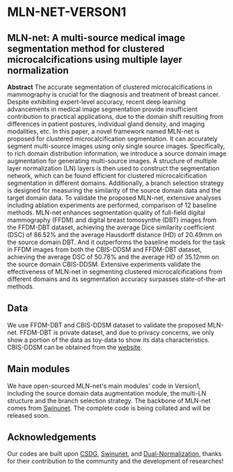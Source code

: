 # MLN-NET-VERSON1

## MLN-net: A multi-source medical image segmentation method for clustered microcalcifications using multiple layer normalization

**Abstract**
The accurate segmentation of clustered microcalcifications in mammography is crucial for the diagnosis and treatment of breast cancer. Despite exhibiting expert-level accuracy, recent deep learning advancements in 
medical image segmentation provide insufficient contribution to practical applications, due to the domain shift resulting from differences in patient postures, individual gland density, and imaging modalities, etc. 
In this paper, a novel framework named MLN-net is proposed for clustered microcalcification segmentation. It can accurately segment multi-source images using only single source images. Specifically, to rich domain 
distribution information, we introduce a source domain image augmentation for generating multi-source images. A structure of multiple layer normalization (LN) layers is then used to construct the segmentation 
network, which can be found efficient for clustered microcalcification segmentation in different domains. Additionally, a branch selection strategy is designed for measuring the similarity of the source domain data 
and the target domain data. To validate the proposed MLN-net, extensive analyses including ablation experiments are performed, comparison of 12 baseline methods. MLN-net enhances segmentation quality of full-field 
digital mammography (FFDM) and digital breast tomosynthe (DBT) images from the FFDM-DBT dataset, achieving the average Dice similarity coefficient (DSC) of 86.52% and the average Hausdorff distance (HD) of 20.49mm 
on the source domain DBT. And it outperforms the baseline models for the task in FFDM images from both the CBIS-DDSM and FFDM-DBT dataset, achieving the average DSC of 50.78% and the average HD of 35.12mm on 
the source domain CBIS-DDSM. Extensive experiments validate the effectiveness of MLN-net in segmenting clustered microcalcifications from different domains and its segmentation accuracy surpasses state-of-the-art 
methods.


## Data
We use FFDM-DBT and CBIS-DDSM dataset to validate the proposed MLN-net. FFDM-DBT is private dataset, and due to privacy concerns, we only show a portion of the data as toy-data to show its data characteristics.
CBIS-DDSM can be obtained from the [website](https://aistudio.baidu.com/datasetdetail/37567).


## Main modules
We have open-sourced MLN-net's main modules' code in Version1, including the source domain data augmentation module, the multi-LN structure and the branch selection strategy. 
The backbone of MLN-net comes from [Swinunet](https://github.com/HuCaoFighting/Swin-Unet). The complete code is being collated and will be released soon.


## Acknowledgements

Our codes are built upon [CSDG](https://github.com/cheng-01037/Causality-Medical-Image-Domain-Generalization), 
[Swinunet](https://github.com/HuCaoFighting/Swin-Unet), and [Dual-Normalization](https://github.com/zzzqzhou/Dual-Normalization), thanks for their contribution to the community and the development of researches!
